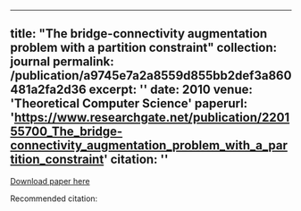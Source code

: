 
---
title: "The bridge-connectivity augmentation problem with a partition constraint"
collection: journal
permalink: /publication/a9745e7a2a8559d855bb2def3a860481a2fa2d36
excerpt: ''
date: 2010
venue: 'Theoretical Computer Science'
paperurl: 'https://www.researchgate.net/publication/220155700_The_bridge-connectivity_augmentation_problem_with_a_partition_constraint'
citation: ''
---


[Download paper here](https://www.researchgate.net/publication/220155700_The_bridge-connectivity_augmentation_problem_with_a_partition_constraint)

Recommended citation: 
